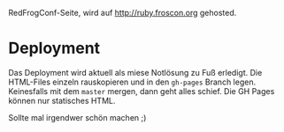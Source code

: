 
RedFrogConf-Seite, wird auf http://ruby.froscon.org gehosted.

# Deployment

Das Deployment wird aktuell als miese Notlösung zu Fuß erledigt. Die HTML-Files einzeln rauskopieren und in den ``gh-pages`` Branch legen.
Keinesfalls mit dem ``master`` mergen, dann geht alles schief. Die GH Pages können nur statisches HTML.

Sollte mal irgendwer schön machen ;)
